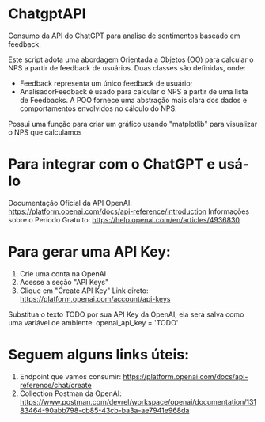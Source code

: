 # ChatgptAPI
Consumo da API do ChatGPT para analise de sentimentos baseado em feedback.


Este script adota uma abordagem Orientada a Objetos (OO) para calcular o NPS a partir de feedback de usuários.
Duas classes são definidas, onde:
- Feedback representa um único feedback de usuário;
- AnalisadorFeedback é usado para calcular o NPS a partir de uma lista de Feedbacks.
A POO fornece uma abstração mais clara dos dados e comportamentos envolvidos no cálculo do NPS.

Possui uma função para criar um gráfico usando "matplotlib" para visualizar o NPS que calculamos

# Para integrar com o ChatGPT e usá-lo
Documentação Oficial da API OpenAI: https://platform.openai.com/docs/api-reference/introduction
Informações sobre o Período Gratuito: https://help.openai.com/en/articles/4936830

# Para gerar uma API Key:
1. Crie uma conta na OpenAI
2. Acesse a seção "API Keys"
3. Clique em "Create API Key"
Link direto: https://platform.openai.com/account/api-keys

Substitua o texto TODO por sua API Key da OpenAI, ela será salva como uma variável de ambiente.
openai_api_key = 'TODO'

# Seguem alguns links úteis:
1. Endpoint que vamos consumir: https://platform.openai.com/docs/api-reference/chat/create
2. Collection Postman da OpenAI: https://www.postman.com/devrel/workspace/openai/documentation/13183464-90abb798-cb85-43cb-ba3a-ae7941e968da
